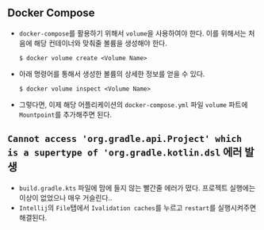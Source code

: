 ## Docker Compose
- `docker-compose`를 활용하기 위해서 `volume`을 사용하여야 한다. 이를 위해서는 처음에 해당 컨테이너와 맞춰줄 볼륨을 생성해야 한다.
    ```shell
    $ docker volume create <Volume Name>
    ```
- 아래 명령어를 통해서 생성한 볼륨의 상세한 정보를 얻을 수 있다.
    ```shell
    $ docker volume inspect <Volume Name>
    ```
- 그렇다면, 이제 해당 어플리케이션의 `docker-compose.yml` 파일 `volume` 파트에 `Mountpoint`를 추가해주면 된다.

## `Cannot access 'org.gradle.api.Project' which is a supertype of 'org.gradle.kotlin.dsl` 에러 발생
- `build.gradle.kts` 파일에 맘에 들지 않는 빨간줄 에러가 떴다. 프로젝트 실행에는 이상이 없었으나 매우 거슬린다..
- `Intellij`의 `File`탭에서 `Ivalidation caches`를 누르고 `restart`를 실행시켜주면 해결된다.